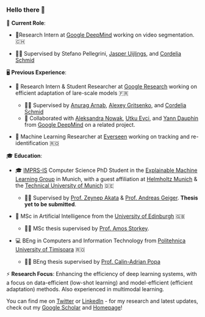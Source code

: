 ### Hello there 👋

🔬 **Current Role**:

 - 🌟Research Intern at [Google DeepMind](https://deepmind.google/) working on video segmentation. 🇨🇭
 
 - 👩‍🏫 Supervised by Stefano Pellegrini, [Jasper Uijlings](https://scholar.google.it/citations?user=jInmtEkAAAAJ&hl=en), and [Cordelia Schmid](https://scholar.google.com/citations?user=IvqCXP4AAAAJ&hl=en)


🖥️ **Previous Experience**:

- 🔬 Research Intern & Student Researcher at [Google Research](https://research.google/teams/perception/) working on efficient adaptation of lare-scale models 🇫🇷
  - 👩‍🏫 Supervised by [Anurag Arnab](https://scholar.google.com/citations?user=l2FS2_IAAAAJ&hl=en), [Alexey Gritsenko](https://scholar.google.nl/citations?user=zTy9cUwAAAAJ&hl=en), and [Cordelia Schmid](https://scholar.google.com/citations?user=IvqCXP4AAAAJ&hl=en)
  - 🤝 Collaborated with [Aleksandra Nowak](https://scholar.google.com/citations?user=2A-eZhQAAAAJ&hl=pl), [Utku Evci](https://scholar.google.com/citations?user=8yGMMwcAAAAJ&hl=en), and [Yann Dauphin](https://scholar.google.com/citations?user=XSforroAAAAJ&hl=en) from [Google DeepMind](https://deepmind.google/) on a related project.

 - 🧠 Machine Learning Researcher at [Everseen](https://everseen.com/) working on tracking and re-identification 🇷🇴

🎓 **Education**: 
- 🎓 [IMPRS-IS](https://imprs.is.mpg.de/) Computer Science PhD Student in the [Explainable Machine Learning Group](https://www.eml-unitue.de/) in Munich, with a guest 
 affiliation at [Helmholtz Munich](https://www.helmholtz-munich.de/en) & the [Technical University of Munich](https://www.tum.de/en/) 🇩🇪
  - 👩‍🏫 Supervised by [Prof. Zeynep Akata](https://scholar.google.com/citations?user=jQl9RtkAAAAJ&hl=en) & [Prof. Andreas Geiger](https://scholar.google.ca/citations?user=SrVnrPcAAAAJ&hl=en). **Thesis yet to be submitted**.
    

 - 🤖 MSc in Artificial Intelligence from the [University of Edinburgh](https://www.ed.ac.uk/) 🇬🇧
   - 👩‍🏫 MSc thesis supervised by [Prof. Amos Storkey](https://scholar.google.com/citations?user=3Rlc8EAAAAAJ&hl=en).
 
 
 - 💻 BEng in Computers and Information Technology from [Politehnica University of Timisoara](https://www.upt.ro/Universitatea-Politehnica-Timisoara_en.html) 🇷🇴
   - 👩‍🏫 BEng thesis supervised by [Prof. Calin-Adrian Popa](https://scholar.google.ro/citations?user=U6prQIkAAAAJ&hl=en)

⚡ **Research Focus**:
Enhancing the efficiency of deep learning systems, with a focus on data-efficient (low-shot learning) and model-efficient (efficient adaptation) methods. Also experienced in multimodal learning.

You can find me on [Twitter](https://twitter.com/MerceaOtniel) or [LinkedIn](https://www.linkedin.com/in/otniel-bogdan-mercea-76b742125/) - for my research and latest updates, check out my [Google Scholar](https://scholar.google.com/citations?user=eSPY7nMAAAAJ&hl=en) and [Homepage](https://merceaotniel.github.io/)!
